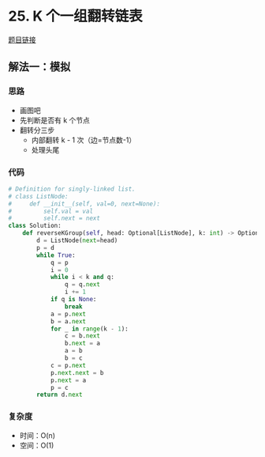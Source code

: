 # 25. K 个一组翻转链表

[题目链接](https://leetcode.cn/problems/reverse-nodes-in-k-group/description/)

## 解法一：模拟

### 思路

- 画图吧
- 先判断是否有 k 个节点
- 翻转分三步
  - 内部翻转 k - 1 次（边=节点数-1）
  - 处理头尾

### 代码

```py
# Definition for singly-linked list.
# class ListNode:
#     def __init__(self, val=0, next=None):
#         self.val = val
#         self.next = next
class Solution:
    def reverseKGroup(self, head: Optional[ListNode], k: int) -> Optional[ListNode]:
        d = ListNode(next=head)
        p = d
        while True:
            q = p
            i = 0
            while i < k and q:
                q = q.next
                i += 1
            if q is None:
                break
            a = p.next
            b = a.next
            for _ in range(k - 1):
                c = b.next
                b.next = a
                a = b
                b = c
            c = p.next
            p.next.next = b
            p.next = a
            p = c
        return d.next
```

### 复杂度

- 时间：O(n)
- 空间：O(1)
